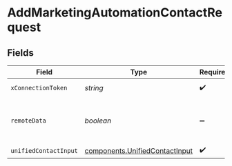 # AddMarketingAutomationContactRequest


## Fields

| Field                                                                            | Type                                                                             | Required                                                                         | Description                                                                      |
| -------------------------------------------------------------------------------- | -------------------------------------------------------------------------------- | -------------------------------------------------------------------------------- | -------------------------------------------------------------------------------- |
| `xConnectionToken`                                                               | *string*                                                                         | :heavy_check_mark:                                                               | The connection token                                                             |
| `remoteData`                                                                     | *boolean*                                                                        | :heavy_minus_sign:                                                               | Set to true to include data from the original Marketingautomation software.      |
| `unifiedContactInput`                                                            | [components.UnifiedContactInput](../../models/components/unifiedcontactinput.md) | :heavy_check_mark:                                                               | N/A                                                                              |